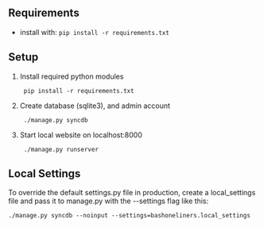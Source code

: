 Requirements
------------
* install with: `pip install -r requirements.txt`


Setup
-----
1. Install required python modules

        pip install -r requirements.txt

2. Create database (sqlite3), and admin account

        ./manage.py syncdb

3. Start local website on localhost:8000

        ./manage.py runserver


Local Settings
--------------
To override the default settings.py file in production, create a
local_settings file and pass it to manage.py with the --settings flag
like this:

    ./manage.py syncdb --noinput --settings=bashoneliners.local_settings


